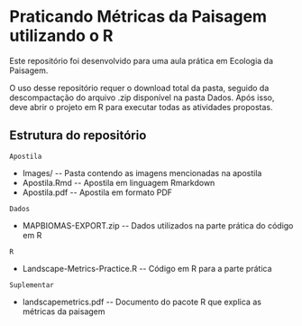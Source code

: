 # Praticando Métricas da Paisagem utilizando o R

Este repositório foi desenvolvido para uma aula prática em Ecologia da Paisagem.

O uso desse repositório requer o download total da pasta, seguido da descompactação do arquivo .zip disponível na pasta Dados. Após isso, deve abrir o projeto em R para executar todas as atividades propostas.

## Estrutura do repositório

`Apostila`

* Images/ -- Pasta contendo as imagens mencionadas na apostila
* Apostila.Rmd -- Apostila em linguagem Rmarkdown
* Apostila.pdf -- Apostila em formato PDF

`Dados`

* MAPBIOMAS-EXPORT.zip -- Dados utilizados na parte prática do código em R

`R`

* Landscape-Metrics-Practice.R -- Código em R para a parte prática

`Suplementar`

* landscapemetrics.pdf -- Documento do pacote R que explica as métricas da paisagem